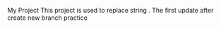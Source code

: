 My Project
This project is used to replace string .
The first update after create new branch practice

